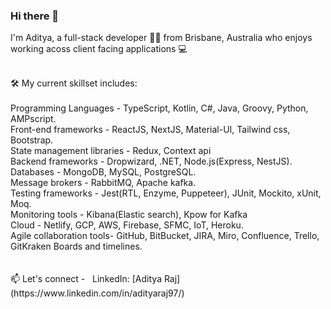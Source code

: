 ### Hi there 👋

<!--
**adiraj297/adiraj297** is a ✨ _special_ ✨ repository because its `README.md` (this file) appears on your GitHub profile.

Here are some ideas to get you started:

- 🔭 I’m currently working on ...
- 🌱 I’m currently learning ...
- 👯 I’m looking to collaborate on ...
- 🤔 I’m looking for help with ...
- 💬 Ask me about ...
- 📫 How to reach me: ...
- 😄 Pronouns: ...
- ⚡ Fun fact: ...
-->

<!-- <p align="center"> -->
I'm Aditya, a full-stack developer 👨‍💻 from Brisbane, Australia who enjoys working acoss client facing applications :computer: 
<!--  </p> -->
 <br/>
🛠 My current skillset includes:  <br/>
 <br/>
 Programming Languages - TypeScript, Kotlin, C#, Java, Groovy, Python, AMPscript. <br/>
 Front-end frameworks - ReactJS, NextJS, Material-UI, Tailwind css, Bootstrap. <br/>
 State management libraries - Redux, Context api <br/>
 Backend frameworks - Dropwizard, .NET, Node.js(Express, NestJS). <br/>
 Databases - MongoDB, MySQL, PostgreSQL. <br/>
 Message brokers - RabbitMQ, Apache kafka. <br/>
 Testing frameworks - Jest(RTL, Enzyme, Puppeteer), JUnit, Mockito, xUnit, Moq. <br/>
 Monitoring tools - Kibana(Elastic search), Kpow for Kafka <br/>
 Cloud - Netlify, GCP, AWS, Firebase, SFMC, IoT, Heroku. <br/>
 Agile collaboration tools- GitHub, BitBucket, JIRA, Miro, Confluence, Trello, GitKraken Boards and timelines. <br/>

 <br/>
 
 <br/>
📫 Let's connect - 
&nbsp;&nbsp;LinkedIn: [Aditya Raj](https://www.linkedin.com/in/adityaraj97/) <br/>



